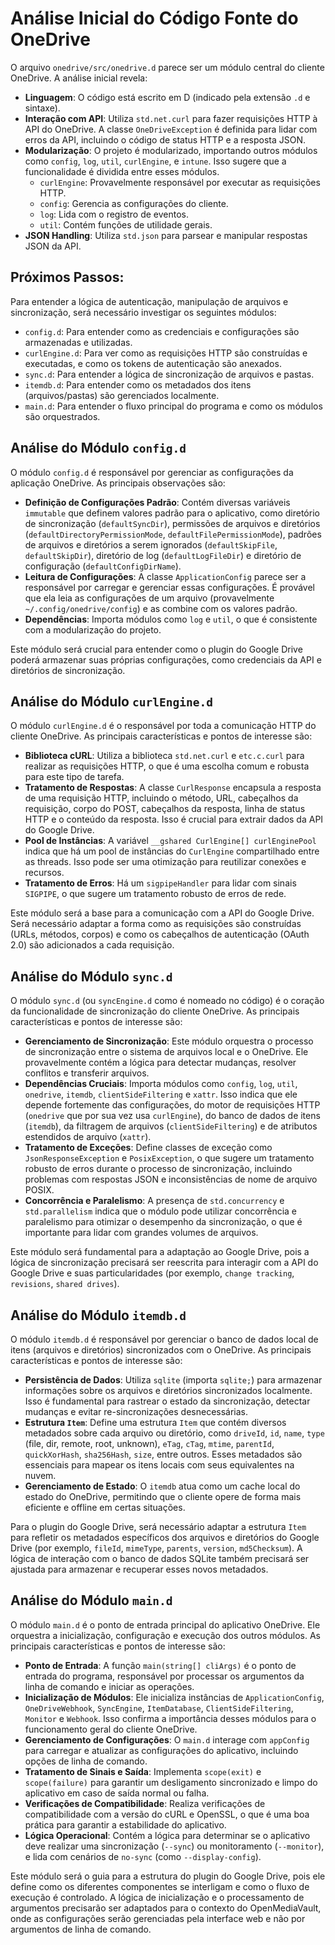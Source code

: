 # Análise Inicial do Código Fonte do OneDrive

O arquivo `onedrive/src/onedrive.d` parece ser um módulo central do cliente OneDrive. A análise inicial revela:

- **Linguagem**: O código está escrito em D (indicado pela extensão `.d` e sintaxe).
- **Interação com API**: Utiliza `std.net.curl` para fazer requisições HTTP à API do OneDrive. A classe `OneDriveException` é definida para lidar com erros da API, incluindo o código de status HTTP e a resposta JSON.
- **Modularização**: O projeto é modularizado, importando outros módulos como `config`, `log`, `util`, `curlEngine`, e `intune`. Isso sugere que a funcionalidade é dividida entre esses módulos.
  - `curlEngine`: Provavelmente responsável por executar as requisições HTTP.
  - `config`: Gerencia as configurações do cliente.
  - `log`: Lida com o registro de eventos.
  - `util`: Contém funções de utilidade gerais.
- **JSON Handling**: Utiliza `std.json` para parsear e manipular respostas JSON da API.

## Próximos Passos:

Para entender a lógica de autenticação, manipulação de arquivos e sincronização, será necessário investigar os seguintes módulos:

- `config.d`: Para entender como as credenciais e configurações são armazenadas e utilizadas.
- `curlEngine.d`: Para ver como as requisições HTTP são construídas e executadas, e como os tokens de autenticação são anexados.
- `sync.d`: Para entender a lógica de sincronização de arquivos e pastas.
- `itemdb.d`: Para entender como os metadados dos itens (arquivos/pastas) são gerenciados localmente.
- `main.d`: Para entender o fluxo principal do programa e como os módulos são orquestrados.




## Análise do Módulo `config.d`

O módulo `config.d` é responsável por gerenciar as configurações da aplicação OneDrive. As principais observações são:

- **Definição de Configurações Padrão**: Contém diversas variáveis `immutable` que definem valores padrão para o aplicativo, como diretório de sincronização (`defaultSyncDir`), permissões de arquivos e diretórios (`defaultDirectoryPermissionMode`, `defaultFilePermissionMode`), padrões de arquivos e diretórios a serem ignorados (`defaultSkipFile`, `defaultSkipDir`), diretório de log (`defaultLogFileDir`) e diretório de configuração (`defaultConfigDirName`).
- **Leitura de Configurações**: A classe `ApplicationConfig` parece ser a responsável por carregar e gerenciar essas configurações. É provável que ela leia as configurações de um arquivo (provavelmente `~/.config/onedrive/config`) e as combine com os valores padrão.
- **Dependências**: Importa módulos como `log` e `util`, o que é consistente com a modularização do projeto.

Este módulo será crucial para entender como o plugin do Google Drive poderá armazenar suas próprias configurações, como credenciais da API e diretórios de sincronização.



## Análise do Módulo `curlEngine.d`

O módulo `curlEngine.d` é o responsável por toda a comunicação HTTP do cliente OneDrive. As principais características e pontos de interesse são:

- **Biblioteca cURL**: Utiliza a biblioteca `std.net.curl` e `etc.c.curl` para realizar as requisições HTTP, o que é uma escolha comum e robusta para este tipo de tarefa.
- **Tratamento de Respostas**: A classe `CurlResponse` encapsula a resposta de uma requisição HTTP, incluindo o método, URL, cabeçalhos da requisição, corpo do POST, cabeçalhos da resposta, linha de status HTTP e o conteúdo da resposta. Isso é crucial para extrair dados da API do Google Drive.
- **Pool de Instâncias**: A variável `__gshared CurlEngine[] curlEnginePool` indica que há um pool de instâncias do `CurlEngine` compartilhado entre as threads. Isso pode ser uma otimização para reutilizar conexões e recursos.
- **Tratamento de Erros**: Há um `sigpipeHandler` para lidar com sinais `SIGPIPE`, o que sugere um tratamento robusto de erros de rede.

Este módulo será a base para a comunicação com a API do Google Drive. Será necessário adaptar a forma como as requisições são construídas (URLs, métodos, corpos) e como os cabeçalhos de autenticação (OAuth 2.0) são adicionados a cada requisição.



## Análise do Módulo `sync.d`

O módulo `sync.d` (ou `syncEngine.d` como é nomeado no código) é o coração da funcionalidade de sincronização do cliente OneDrive. As principais características e pontos de interesse são:

- **Gerenciamento de Sincronização**: Este módulo orquestra o processo de sincronização entre o sistema de arquivos local e o OneDrive. Ele provavelmente contém a lógica para detectar mudanças, resolver conflitos e transferir arquivos.
- **Dependências Cruciais**: Importa módulos como `config`, `log`, `util`, `onedrive`, `itemdb`, `clientSideFiltering` e `xattr`. Isso indica que ele depende fortemente das configurações, do motor de requisições HTTP (`onedrive` que por sua vez usa `curlEngine`), do banco de dados de itens (`itemdb`), da filtragem de arquivos (`clientSideFiltering`) e de atributos estendidos de arquivo (`xattr`).
- **Tratamento de Exceções**: Define classes de exceção como `JsonResponseException` e `PosixException`, o que sugere um tratamento robusto de erros durante o processo de sincronização, incluindo problemas com respostas JSON e inconsistências de nome de arquivo POSIX.
- **Concorrência e Paralelismo**: A presença de `std.concurrency` e `std.parallelism` indica que o módulo pode utilizar concorrência e paralelismo para otimizar o desempenho da sincronização, o que é importante para lidar com grandes volumes de arquivos.

Este módulo será fundamental para a adaptação ao Google Drive, pois a lógica de sincronização precisará ser reescrita para interagir com a API do Google Drive e suas particularidades (por exemplo, `change tracking`, `revisions`, `shared drives`).



## Análise do Módulo `itemdb.d`

O módulo `itemdb.d` é responsável por gerenciar o banco de dados local de itens (arquivos e diretórios) sincronizados com o OneDrive. As principais características e pontos de interesse são:

- **Persistência de Dados**: Utiliza `sqlite` (importa `sqlite;`) para armazenar informações sobre os arquivos e diretórios sincronizados localmente. Isso é fundamental para rastrear o estado da sincronização, detectar mudanças e evitar re-sincronizações desnecessárias.
- **Estrutura `Item`**: Define uma estrutura `Item` que contém diversos metadados sobre cada arquivo ou diretório, como `driveId`, `id`, `name`, `type` (file, dir, remote, root, unknown), `eTag`, `cTag`, `mtime`, `parentId`, `quickXorHash`, `sha256Hash`, `size`, entre outros. Esses metadados são essenciais para mapear os itens locais com seus equivalentes na nuvem.
- **Gerenciamento de Estado**: O `itemdb` atua como um cache local do estado do OneDrive, permitindo que o cliente opere de forma mais eficiente e offline em certas situações.

Para o plugin do Google Drive, será necessário adaptar a estrutura `Item` para refletir os metadados específicos dos arquivos e diretórios do Google Drive (por exemplo, `fileId`, `mimeType`, `parents`, `version`, `md5Checksum`). A lógica de interação com o banco de dados SQLite também precisará ser ajustada para armazenar e recuperar esses novos metadados.



## Análise do Módulo `main.d`

O módulo `main.d` é o ponto de entrada principal do aplicativo OneDrive. Ele orquestra a inicialização, configuração e execução dos outros módulos. As principais características e pontos de interesse são:

- **Ponto de Entrada**: A função `main(string[] cliArgs)` é o ponto de entrada do programa, responsável por processar os argumentos da linha de comando e iniciar as operações.
- **Inicialização de Módulos**: Ele inicializa instâncias de `ApplicationConfig`, `OneDriveWebhook`, `SyncEngine`, `ItemDatabase`, `ClientSideFiltering`, `Monitor` e `Webhook`. Isso confirma a importância desses módulos para o funcionamento geral do cliente OneDrive.
- **Gerenciamento de Configurações**: O `main.d` interage com `appConfig` para carregar e atualizar as configurações do aplicativo, incluindo opções de linha de comando.
- **Tratamento de Sinais e Saída**: Implementa `scope(exit)` e `scope(failure)` para garantir um desligamento sincronizado e limpo do aplicativo em caso de saída normal ou falha.
- **Verificações de Compatibilidade**: Realiza verificações de compatibilidade com a versão do cURL e OpenSSL, o que é uma boa prática para garantir a estabilidade do aplicativo.
- **Lógica Operacional**: Contém a lógica para determinar se o aplicativo deve realizar uma sincronização (`--sync`) ou monitoramento (`--monitor`), e lida com cenários de `no-sync` (como `--display-config`).

Este módulo será o guia para a estrutura do plugin do Google Drive, pois ele define como os diferentes componentes se interligam e como o fluxo de execução é controlado. A lógica de inicialização e o processamento de argumentos precisarão ser adaptados para o contexto do OpenMediaVault, onde as configurações serão gerenciadas pela interface web e não por argumentos de linha de comando.

